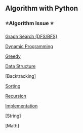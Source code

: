 ## Algorithm with Python
### ⭐**Algorithm Issue** ⭐

[Graph Search (DFS/BFS)](https://github.com/leejw-lu/Algorithm/issues/1#issue-1673090368)

[Dynamic Programming](https://github.com/leejw-lu/Algorithm/issues/2#issue-1673096489)

[Greedy](https://github.com/leejw-lu/Algorithm/issues/3#issue-1676103556)

[Data Structure](https://github.com/leejw-lu/Algorithm/issues/4#issue-1677155749)

[Backtracking]

[Sorting](https://github.com/leejw-lu/Algorithm/issues/5#issue-1692522009)

[Recursion](https://github.com/leejw-lu/Algorithm/issues/6#issue-1698607115)

[Implementation](https://github.com/leejw-lu/Algorithm/issues/7#issue-1751875722)

[String]

[Math]
